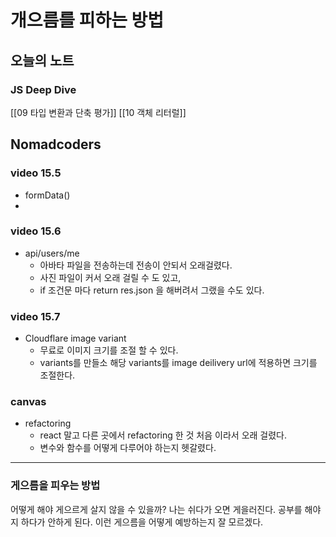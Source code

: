 # 개으름를 피하는 방법 

## 오늘의 노트 

### JS Deep Dive
 [[09 타입 변환과 단축 평가]]
 [[10 객체 리터럴]]
 


## Nomadcoders

### video 15.5

-  formData()
-  

### video 15.6
- api/users/me
	- 아바타 파일을 전송하는데 전송이 안되서 오래걸렸다. 
	- 사진 파일이 커서 오래 걸릴 수 도 있고, 
	- if 조건문 마다 return res.json 을 해버려서 그랬을 수도 있다. 

### video 15.7
- Cloudflare image variant
	- 무료로 이미지 크기를 조절 할 수 있다. 
	- variants를 만들소 해당 variants를 image  deilivery url에 적용하면 크기를 조절한다. 

### canvas 
- refactoring 
	- react 말고 다른 곳에서 refactoring 한 것 처음 이라서 오래 걸렸다. 
	- 변수와 함수를 어떻게 다루어야 하는지 헷갈렸다. 

---
### 게으름을 피우는 방법 
어떻게 해야 게으르게 살지 않을 수 있을까? 
나는 쉬다가 오면 게을러진다. 공부를 해야지 하다가 안하게 된다.  이런 게으름을 어떻게 예방하는지 잘 모르겠다.